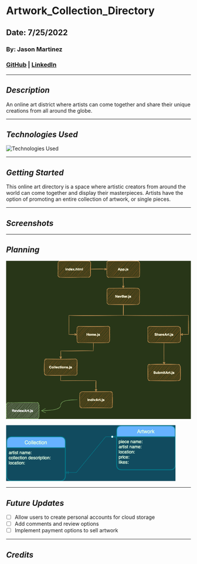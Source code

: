# Artwork_Collection_Directory

<!-- ![Artwork Collection Directory]() -->

## Date: 7/25/2022

### By: Jason Martinez

### [GitHub](https://github.com/jasonmar08) | [LinkedIn](https://linkedin.com/in/martinez-jason)

---

## **_Description_**

An online art district where artists can come together and share their unique creations from all around the globe.

---

## **_Technologies Used_**

![Technologies Used](https://tinyurl.com/2tns3kp8)

---

## **_Getting Started_**

This online art directory is a space where artistic creators from around the world can come together and display their masterpieces. Artists have the option of promoting an entire collection of artwork, or single pieces.

---

## **_Screenshots_**

<!-- ![]() -->

---

## **_Planning_**

![Component Hierarchy Diagram](/images/Component%20Hierarchy%20Diagram.drawio.png)

![ERD](/images/ERD.drawio.png)

---

## **_Future Updates_**

- [ ] Allow users to create personal accounts for cloud storage
- [ ] Add comments and review options
- [ ] Implement payment options to sell artwork

---

## **_Credits_**
